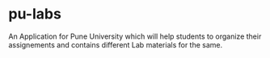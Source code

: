 # pu-labs
An Application for Pune University which will help students to organize their assignements and contains different Lab materials for the same.
